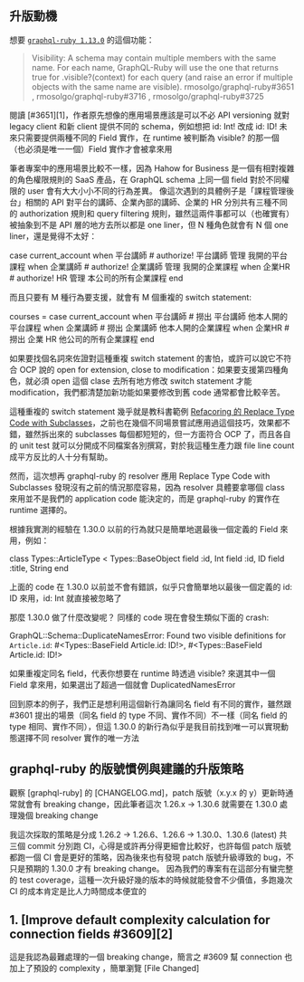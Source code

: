 ## 升版動機

想要 [`graphql-ruby 1.13.0`](https://github.com/rmosolgo/graphql-ruby/blob/master/CHANGELOG.md#1130-24-november-2021) 的這個功能：

> Visibility: A schema may contain multiple members with the same name. For each name, GraphQL-Ruby will use the one that returns true for .visible?(context) for each query (and raise an error if multiple objects with the same name are visible). rmosolgo/graphql-ruby#3651 , rmosolgo/graphql-ruby#3716 , rmosolgo/graphql-ruby#3725

閱讀 [#3651][1]，作者原先想像的應用場景應該是可以不必 API versioning 就對 legacy client 和新 client 提供不同的 schema，例如想把 id: Int! 改成 id: ID! 未來只需要提供兩種不同的 Field 實作，在 runtime 被判斷為 visible? 的那一個（也必須是唯一一個）Field 實作才會被拿來用

筆者專案中的應用場景比較不一樣，因為 Hahow for Business 是一個有相對複雜的角色權限規則的 SaaS 產品，在 GraphQL schema 上同一個 field 對於不同權限的 user 會有大大小小不同的行為差異。 像這次遇到的具體例子是「課程管理後台」相關的 API 對平台的講師、企業內部的講師、企業的 HR 分別共有三種不同的 authorization 規則和 query filtering 規則，雖然這兩件事都可以（也確實有）被抽象到不是 API 層的地方去所以都是 one liner，但 N 種角色就會有 N 個 one liner，還是覺得不太好：

  case current_account
  when 平台講師
    # authorize! 平台講師 管理 我開的平台課程
  when 企業講師
    # authorize! 企業講師 管理 我開的企業課程
  when 企業HR
    # authorize! HR 管理 本公司的所有企業課程
  end

而且只要有 M 種行為要支援，就會有 M 個重複的 switch statement:

  courses = case current_account
            when 平台講師
              # 撈出 平台講師 他本人開的平台課程
            when 企業講師
              # 撈出 企業講師 他本人開的企業課程
            when 企業HR
              # 撈出 企業 HR 他公司的所有企業課程
            end

如果要找個名詞來佐證對這種重複 switch statement 的害怕，或許可以說它不符合 OCP 說的 open for extension, close to modification：如果要支援第四種角色，就必須 open 這個 clase 去所有地方修改 switch statement 才能 modification，我們都清楚加新功能如果要修改到舊 code 通常都會比較辛苦。

這種重複的 switch statement 幾乎就是教科書範例 [Refacoring 的 Replace Type Code with Subclasses][3]，之前也在幾個不同場景嘗試應用過這個技巧，效果都不錯，雖然拆出來的 subclasses 每個都短短的，但一方面符合 OCP 了，而且各自的 unit test 就可以分開成不同檔案各別撰寫，對於我這種生產力跟 file line count 成平方反比的人十分有幫助。

然而，這次想再 graphql-ruby 的 resolver 應用 Replace Type Code with Subclasses 發現沒有之前的情況那麼容易，因為 resolver 具體要拿哪個 class 來用並不是我們的 application code 能決定的，而是 graphql-ruby 的實作在 runtime 選擇的。

根據我實測的經驗在 1.30.0 以前的行為就只是簡單地選最後一個定義的 Field 來用，例如：

  class Types::ArticleType < Types::BaseObject
    field :id, Int
    field :id, ID
    field :title, String
  end

上面的 code 在 1.30.0 以前並不會有錯誤，似乎只會簡單地以最後一個定義的 id: ID 來用，id: Int 就直接被忽略了

那麼 1.30.0 做了什麼改變呢？ 同樣的 code 現在會發生類似下面的 crash:

  GraphQL::Schema::DuplicateNamesError:
    Found two visible definitions for `Article.id`: #<Types::BaseField Article.id: ID!>, #<Types::BaseField Article.id: ID!>

如果重複定同名 field，代表你想要在 runtime 時透過 visible? 來選其中一個 Field 拿來用，如果選出了超過一個就會 DuplicatedNamesError

回到原本的例子，我們正是想利用這個新行為讓同名 field 有不同的實作，雖然跟 #3601 提出的場景（同名 field 的 type 不同、實作不同）不一樣（同名 field 的 type 相同、實作不同），但這 1.30.0 的新行為似乎是我目前找到唯一可以實現動態選擇不同 resolver 實作的唯一方法



## graphql-ruby 的版號慣例與建議的升版策略

觀察 [graphql-ruby] 的 [CHANGELOG.md]，patch 版號（x.y.x 的 y）更新時通常就會有 breaking change，因此筆者這次 1.26.x -> 1.30.6 就需要在 1.30.0 處理幾個 breaking change

我這次採取的策略是分成 1.26.2 -> 1.26.6、1.26.6 -> 1.30.0、1.30.6 (latest) 共三個 commit 分別跑 CI，心得是或許再分得更細會比較好，也許每個 patch 版號都跑一個 CI 會是更好的策略，因為後來也有發現 patch 版號升級導致的 bug，不只是預期的 1.30.0 才有 breaking change。 因為我們的專案有在這部分有蠻完整的 test coverage，這種一次升級好幾的版本的時候就能發會不少價值，多跑幾次 CI 的成本肯定是比人力時間成本便宜的

## 1. [Improve default complexity calculation for connection fields #3609][2]

這是我認為最難處理的一個 breaking change，簡言之 #3609 幫 connection 也加上了預設的 complexity ，簡單瀏覽 [File Changed]



[3]: https://refactoring.com/catalog/replaceTypeCodeWithSubclasses.html
